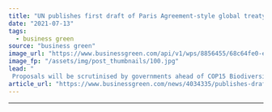 ```yaml
---
title: "UN publishes first draft of Paris Agreement-style global treaty for tackling biodiversity loss"
date: "2021-07-13"
tags: 
  - business green
source: "business green"
image_url: "https://www.businessgreen.com/api/v1/wps/8856455/68c64fe0-e5e1-4085-aef7-c17f26b97b7c/6/iStock-186745672-185x114.jpg"
image_fp: "/assets/img/post_thumbnails/100.jpg"
lead: "
 Proposals will be scrutinised by governments ahead of COP15 Biodiversity Summit in Kunming this autumn, where the final text is expected to be negotiated ..."
article_url: "https://www.businessgreen.com/news/4034335/publishes-draft-paris-agreement-style-global-treaty-tackling-biodiversity-loss"
---
```


---
